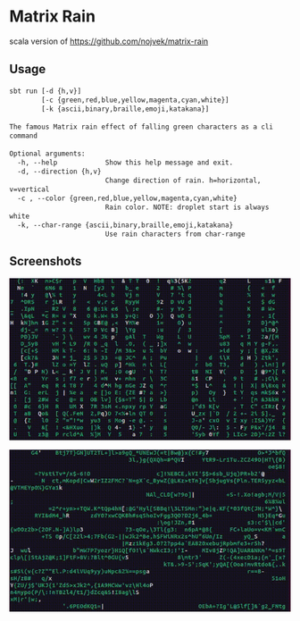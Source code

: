 # Matrix Rain
scala version of https://github.com/nojvek/matrix-rain

## Usage
```
sbt run [-d {h,v}]
        [-c {green,red,blue,yellow,magenta,cyan,white}]
        [-k {ascii,binary,braille,emoji,katakana}] 
        
The famous Matrix rain effect of falling green characters as a cli command

Optional arguments:
  -h, --help            Show this help message and exit.
  -d, --direction {h,v}
                        Change direction of rain. h=horizontal, v=vertical
  -c , --color {green,red,blue,yellow,magenta,cyan,white}
                        Rain color. NOTE: droplet start is always white
  -k, --char-range {ascii,binary,braille,emoji,katakana}
                        Use rain characters from char-range
```

## Screenshots

![Vertical Matrix](./screenshots/v.gif)

![Horizontal Matrix](./screenshots/h.gif)